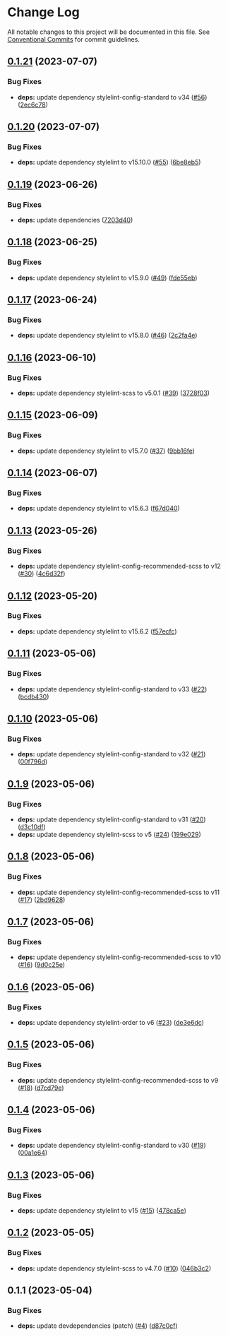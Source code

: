 # Change Log

All notable changes to this project will be documented in this file. See [Conventional Commits](https://conventionalcommits.org) for commit guidelines.

## [0.1.21](https://github.com/ivuorinen/base-configs/compare/@ivuorinen/stylelint-config@0.1.20...@ivuorinen/stylelint-config@0.1.21) (2023-07-07)

### Bug Fixes

- **deps:** update dependency stylelint-config-standard to v34 ([#56](https://github.com/ivuorinen/base-configs/issues/56)) ([2ec6c78](https://github.com/ivuorinen/base-configs/commit/2ec6c788deae6987f4afd6d85bb1bea8d43750ee))

## [0.1.20](https://github.com/ivuorinen/base-configs/compare/@ivuorinen/stylelint-config@0.1.19...@ivuorinen/stylelint-config@0.1.20) (2023-07-07)

### Bug Fixes

- **deps:** update dependency stylelint to v15.10.0 ([#55](https://github.com/ivuorinen/base-configs/issues/55)) ([6be8eb5](https://github.com/ivuorinen/base-configs/commit/6be8eb5e080c6f486d9b5fe984d235fdfc5347c4))

## [0.1.19](https://github.com/ivuorinen/base-configs/compare/@ivuorinen/stylelint-config@0.1.18...@ivuorinen/stylelint-config@0.1.19) (2023-06-26)

### Bug Fixes

- **deps:** update dependencies ([7203d40](https://github.com/ivuorinen/base-configs/commit/7203d40f7ddcf1d5c84e2049bd4c23a837dd6eb6))

## [0.1.18](https://github.com/ivuorinen/base-configs/compare/@ivuorinen/stylelint-config@0.1.17...@ivuorinen/stylelint-config@0.1.18) (2023-06-25)

### Bug Fixes

- **deps:** update dependency stylelint to v15.9.0 ([#49](https://github.com/ivuorinen/base-configs/issues/49)) ([fde55eb](https://github.com/ivuorinen/base-configs/commit/fde55eb3a7b7d5233e0daddc3447c2ba00d7380e))

## [0.1.17](https://github.com/ivuorinen/base-configs/compare/@ivuorinen/stylelint-config@0.1.16...@ivuorinen/stylelint-config@0.1.17) (2023-06-24)

### Bug Fixes

- **deps:** update dependency stylelint to v15.8.0 ([#46](https://github.com/ivuorinen/base-configs/issues/46)) ([2c2fa4e](https://github.com/ivuorinen/base-configs/commit/2c2fa4eee7ee8803f916d7d5331334aebd822b29))

## [0.1.16](https://github.com/ivuorinen/base-configs/compare/@ivuorinen/stylelint-config@0.1.15...@ivuorinen/stylelint-config@0.1.16) (2023-06-10)

### Bug Fixes

- **deps:** update dependency stylelint-scss to v5.0.1 ([#39](https://github.com/ivuorinen/base-configs/issues/39)) ([3728f03](https://github.com/ivuorinen/base-configs/commit/3728f034c59c9764b29603161c569ae67df69fd2))

## [0.1.15](https://github.com/ivuorinen/base-configs/compare/@ivuorinen/stylelint-config@0.1.14...@ivuorinen/stylelint-config@0.1.15) (2023-06-09)

### Bug Fixes

- **deps:** update dependency stylelint to v15.7.0 ([#37](https://github.com/ivuorinen/base-configs/issues/37)) ([9bb16fe](https://github.com/ivuorinen/base-configs/commit/9bb16fe93f04dce92d88a83600136ea0d4b12535))

## [0.1.14](https://github.com/ivuorinen/base-configs/compare/@ivuorinen/stylelint-config@0.1.13...@ivuorinen/stylelint-config@0.1.14) (2023-06-07)

### Bug Fixes

- **deps:** update dependency stylelint to v15.6.3 ([f67d040](https://github.com/ivuorinen/base-configs/commit/f67d0400e9c1f3c73156a9db842c14f14ba8fee3))

## [0.1.13](https://github.com/ivuorinen/base-configs/compare/@ivuorinen/stylelint-config@0.1.12...@ivuorinen/stylelint-config@0.1.13) (2023-05-26)

### Bug Fixes

- **deps:** update dependency stylelint-config-recommended-scss to v12 ([#30](https://github.com/ivuorinen/base-configs/issues/30)) ([4c6d32f](https://github.com/ivuorinen/base-configs/commit/4c6d32ff5ff5164bd5301f5ae9e47972c2947d61))

## [0.1.12](https://github.com/ivuorinen/base-configs/compare/@ivuorinen/stylelint-config@0.1.11...@ivuorinen/stylelint-config@0.1.12) (2023-05-20)

### Bug Fixes

- **deps:** update dependency stylelint to v15.6.2 ([f57ecfc](https://github.com/ivuorinen/base-configs/commit/f57ecfcdba8fe4114b3d89645f1a54e0c830f497))

## [0.1.11](https://github.com/ivuorinen/base-configs/compare/@ivuorinen/stylelint-config@0.1.10...@ivuorinen/stylelint-config@0.1.11) (2023-05-06)

### Bug Fixes

- **deps:** update dependency stylelint-config-standard to v33 ([#22](https://github.com/ivuorinen/base-configs/issues/22)) ([bcdb430](https://github.com/ivuorinen/base-configs/commit/bcdb430b04faf0cb49a0ea67277a4d9be830fef4))

## [0.1.10](https://github.com/ivuorinen/base-configs/compare/@ivuorinen/stylelint-config@0.1.9...@ivuorinen/stylelint-config@0.1.10) (2023-05-06)

### Bug Fixes

- **deps:** update dependency stylelint-config-standard to v32 ([#21](https://github.com/ivuorinen/base-configs/issues/21)) ([00f796d](https://github.com/ivuorinen/base-configs/commit/00f796da2d9c9165ecfeb3655b5a741af43b11de))

## [0.1.9](https://github.com/ivuorinen/base-configs/compare/@ivuorinen/stylelint-config@0.1.8...@ivuorinen/stylelint-config@0.1.9) (2023-05-06)

### Bug Fixes

- **deps:** update dependency stylelint-config-standard to v31 ([#20](https://github.com/ivuorinen/base-configs/issues/20)) ([d3c10df](https://github.com/ivuorinen/base-configs/commit/d3c10df2a753a6b73a1079eef6cbfe8dea3ab4ad))
- **deps:** update dependency stylelint-scss to v5 ([#24](https://github.com/ivuorinen/base-configs/issues/24)) ([199e029](https://github.com/ivuorinen/base-configs/commit/199e02975a7659095015f3bac48f39b6eaac666d))

## [0.1.8](https://github.com/ivuorinen/base-configs/compare/@ivuorinen/stylelint-config@0.1.7...@ivuorinen/stylelint-config@0.1.8) (2023-05-06)

### Bug Fixes

- **deps:** update dependency stylelint-config-recommended-scss to v11 ([#17](https://github.com/ivuorinen/base-configs/issues/17)) ([2bd9628](https://github.com/ivuorinen/base-configs/commit/2bd9628e8d7a175a8f937ec8cd9abc032d884596))

## [0.1.7](https://github.com/ivuorinen/base-configs/compare/@ivuorinen/stylelint-config@0.1.6...@ivuorinen/stylelint-config@0.1.7) (2023-05-06)

### Bug Fixes

- **deps:** update dependency stylelint-config-recommended-scss to v10 ([#16](https://github.com/ivuorinen/base-configs/issues/16)) ([9d0c25e](https://github.com/ivuorinen/base-configs/commit/9d0c25ecd81b5af13f744c00d1b112d6e7792b49))

## [0.1.6](https://github.com/ivuorinen/base-configs/compare/@ivuorinen/stylelint-config@0.1.5...@ivuorinen/stylelint-config@0.1.6) (2023-05-06)

### Bug Fixes

- **deps:** update dependency stylelint-order to v6 ([#23](https://github.com/ivuorinen/base-configs/issues/23)) ([de3e6dc](https://github.com/ivuorinen/base-configs/commit/de3e6dc75f9b63d2b1a19c143f58de2dad312217))

## [0.1.5](https://github.com/ivuorinen/base-configs/compare/@ivuorinen/stylelint-config@0.1.4...@ivuorinen/stylelint-config@0.1.5) (2023-05-06)

### Bug Fixes

- **deps:** update dependency stylelint-config-recommended-scss to v9 ([#18](https://github.com/ivuorinen/base-configs/issues/18)) ([d7cd79e](https://github.com/ivuorinen/base-configs/commit/d7cd79ee14689c3e3592bace768663f69f5dec2d))

## [0.1.4](https://github.com/ivuorinen/base-configs/compare/@ivuorinen/stylelint-config@0.1.3...@ivuorinen/stylelint-config@0.1.4) (2023-05-06)

### Bug Fixes

- **deps:** update dependency stylelint-config-standard to v30 ([#19](https://github.com/ivuorinen/base-configs/issues/19)) ([00a1e64](https://github.com/ivuorinen/base-configs/commit/00a1e64fccd502bc1b1fa18af9a2ce8988648e40))

## [0.1.3](https://github.com/ivuorinen/base-configs/compare/@ivuorinen/stylelint-config@0.1.2...@ivuorinen/stylelint-config@0.1.3) (2023-05-06)

### Bug Fixes

- **deps:** update dependency stylelint to v15 ([#15](https://github.com/ivuorinen/base-configs/issues/15)) ([478ca5e](https://github.com/ivuorinen/base-configs/commit/478ca5e81c9b411eff3d6fac06c7d8e8ee41db6a))

## [0.1.2](https://github.com/ivuorinen/base-configs/compare/@ivuorinen/stylelint-config@0.1.1...@ivuorinen/stylelint-config@0.1.2) (2023-05-05)

### Bug Fixes

- **deps:** update dependency stylelint-scss to v4.7.0 ([#10](https://github.com/ivuorinen/base-configs/issues/10)) ([046b3c2](https://github.com/ivuorinen/base-configs/commit/046b3c206b04d570daaa7de6051d1c90db9aa221))

## 0.1.1 (2023-05-04)

### Bug Fixes

- **deps:** update devdependencies (patch) ([#4](https://github.com/ivuorinen/base-configs/issues/4)) ([d87c0cf](https://github.com/ivuorinen/base-configs/commit/d87c0cf5fd2494b0577086e590b72f4ec7bb30ee))
